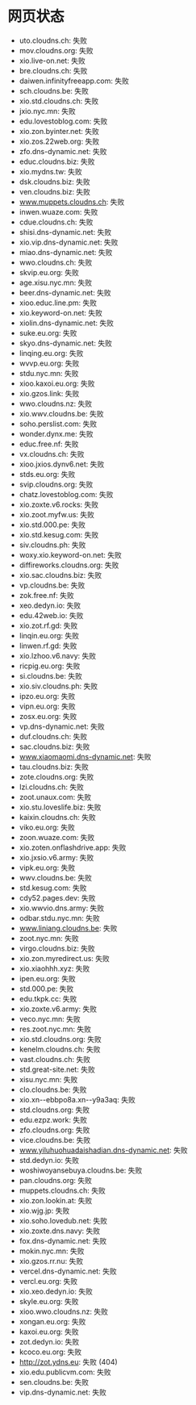 # 网页状态
- uto.cloudns.ch: 失败
- mov.cloudns.org: 失败
- xio.live-on.net: 失败
- bre.cloudns.ch: 失败
- daiwen.infinityfreeapp.com: 失败
- sch.cloudns.be: 失败
- xio.std.cloudns.ch: 失败
- jxio.nyc.mn: 失败
- edu.lovestoblog.com: 失败
- xio.zon.byinter.net: 失败
- xio.zos.22web.org: 失败
- zfo.dns-dynamic.net: 失败
- educ.cloudns.biz: 失败
- xio.mydns.tw: 失败
- dsk.cloudns.biz: 失败
- ven.cloudns.biz: 失败
- www.muppets.cloudns.ch: 失败
- inwen.wuaze.com: 失败
- cdue.cloudns.ch: 失败
- shisi.dns-dynamic.net: 失败
- xio.vip.dns-dynamic.net: 失败
- miao.dns-dynamic.net: 失败
- wwo.cloudns.ch: 失败
- skvip.eu.org: 失败
- age.xisu.nyc.mn: 失败
- beer.dns-dynamic.net: 失败
- xioo.educ.line.pm: 失败
- xio.keyword-on.net: 失败
- xiolin.dns-dynamic.net: 失败
- suke.eu.org: 失败
- skyo.dns-dynamic.net: 失败
- linqing.eu.org: 失败
- wvvp.eu.org: 失败
- stdu.nyc.mn: 失败
- xioo.kaxoi.eu.org: 失败
- xio.gzos.link: 失败
- wwo.cloudns.nz: 失败
- xio.wwv.cloudns.be: 失败
- soho.perslist.com: 失败
- wonder.dynx.me: 失败
- educ.free.nf: 失败
- vx.cloudns.ch: 失败
- xioo.jxios.dynv6.net: 失败
- stds.eu.org: 失败
- svip.cloudns.org: 失败
- chatz.lovestoblog.com: 失败
- xio.zoxte.v6.rocks: 失败
- xio.zoot.myfw.us: 失败
- xio.std.000.pe: 失败
- xio.std.kesug.com: 失败
- siv.cloudns.ph: 失败
- woxy.xio.keyword-on.net: 失败
- diffireworks.cloudns.org: 失败
- xio.sac.cloudns.biz: 失败
- vp.cloudns.be: 失败
- zok.free.nf: 失败
- xeo.dedyn.io: 失败
- edu.42web.io: 失败
- xio.zot.rf.gd: 失败
- linqin.eu.org: 失败
- linwen.rf.gd: 失败
- xio.lzhoo.v6.navy: 失败
- ricpig.eu.org: 失败
- si.cloudns.be: 失败
- xio.siv.cloudns.ph: 失败
- ipzo.eu.org: 失败
- vipn.eu.org: 失败
- zosx.eu.org: 失败
- vp.dns-dynamic.net: 失败
- duf.cloudns.ch: 失败
- sac.cloudns.biz: 失败
- www.xiaomaomi.dns-dynamic.net: 失败
- tau.cloudns.biz: 失败
- zote.cloudns.org: 失败
- lzi.cloudns.ch: 失败
- zoot.unaux.com: 失败
- xio.stu.loveslife.biz: 失败
- kaixin.cloudns.ch: 失败
- viko.eu.org: 失败
- zoon.wuaze.com: 失败
- xio.zoten.onflashdrive.app: 失败
- xio.jxsio.v6.army: 失败
- vipk.eu.org: 失败
- wwv.cloudns.be: 失败
- std.kesug.com: 失败
- cdy52.pages.dev: 失败
- xio.wwvio.dns.army: 失败
- odbar.stdu.nyc.mn: 失败
- www.liniang.cloudns.be: 失败
- zoot.nyc.mn: 失败
- virgo.cloudns.biz: 失败
- xio.zon.myredirect.us: 失败
- xio.xiaohhh.xyz: 失败
- ipen.eu.org: 失败
- std.000.pe: 失败
- edu.tkpk.cc: 失败
- xio.zoxte.v6.army: 失败
- veco.nyc.mn: 失败
- res.zoot.nyc.mn: 失败
- xio.std.cloudns.org: 失败
- kenelm.cloudns.ch: 失败
- vast.cloudns.ch: 失败
- std.great-site.net: 失败
- xisu.nyc.mn: 失败
- clo.cloudns.be: 失败
- xio.xn--ebbpo8a.xn--y9a3aq: 失败
- std.cloudns.org: 失败
- edu.ezpz.work: 失败
- zfo.cloudns.org: 失败
- vice.cloudns.be: 失败
- www.yiluhuohuadaishadian.dns-dynamic.net: 失败
- std.dedyn.io: 失败
- woshiwoyansebuya.cloudns.be: 失败
- pan.cloudns.org: 失败
- muppets.cloudns.ch: 失败
- xio.zon.lookin.at: 失败
- xio.wjg.jp: 失败
- xio.soho.lovedub.net: 失败
- xio.zoxte.dns.navy: 失败
- fox.dns-dynamic.net: 失败
- mokin.nyc.mn: 失败
- xio.gzos.rr.nu: 失败
- vercel.dns-dynamic.net: 失败
- vercl.eu.org: 失败
- xio.xeo.dedyn.io: 失败
- skyle.eu.org: 失败
- xioo.wwo.cloudns.nz: 失败
- xongan.eu.org: 失败
- kaxoi.eu.org: 失败
- zot.dedyn.io: 失败
- kcoco.eu.org: 失败
- http://zot.ydns.eu: 失败 (404)
- xio.edu.publicvm.com: 失败
- sen.cloudns.be: 失败
- vip.dns-dynamic.net: 失败
